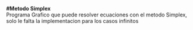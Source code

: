 <b>#Metodo Simplex</b>	<br>
Programa Grafico que puede resolver ecuaciones con el metodo Simplex, solo le falta la implementacion para los casos infinitos
